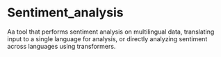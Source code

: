 # Sentiment_analysis
Aa tool that performs sentiment analysis on multilingual data, translating input to a single language for analysis, or directly analyzing sentiment across languages using transformers.

